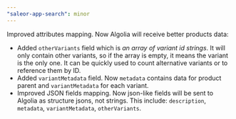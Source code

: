 ```yaml
---
"saleor-app-search": minor
---
```


Improved attributes mapping. Now Algolia will receive better products data:
- Added `otherVariants` field which is *an array of variant id strings*. It will only contain other variants, so if the array is empty, it means the variant is the only one. It can be quickly used to count alternative variants or to reference them by ID.
- Added `variantMetadata` field. Now `metadata` contains data for product parent and `variantMetadata` for each variant.
- Improved JSON fields mapping. Now json-like fields will be sent to Algolia as structure jsons, not strings. This include: `description`, `metadata`, `variantMetadata`, `otherVariants`. 

